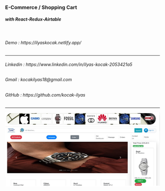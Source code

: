 ﻿<h3> E-Commerce / Shopping Cart </h3>
<h5>with React-Redux-Airtable </h5>
<br/>
<h6>Demo                : https://ilyaskocak.netlify.app/ </h6>
<hr/>
<h6>Linkedin            : https://www.linkedin.com/in/ilyas-kocak-2053421a5</h6>
<h6>Gmail               : kocakilyas18@gmail.com </h6>
<h6>GitHub              : https://github.com/kocak-ilyas</h6>
<hr/>
<img src="./src/image/website_image.jpg" alt="website_image"/>